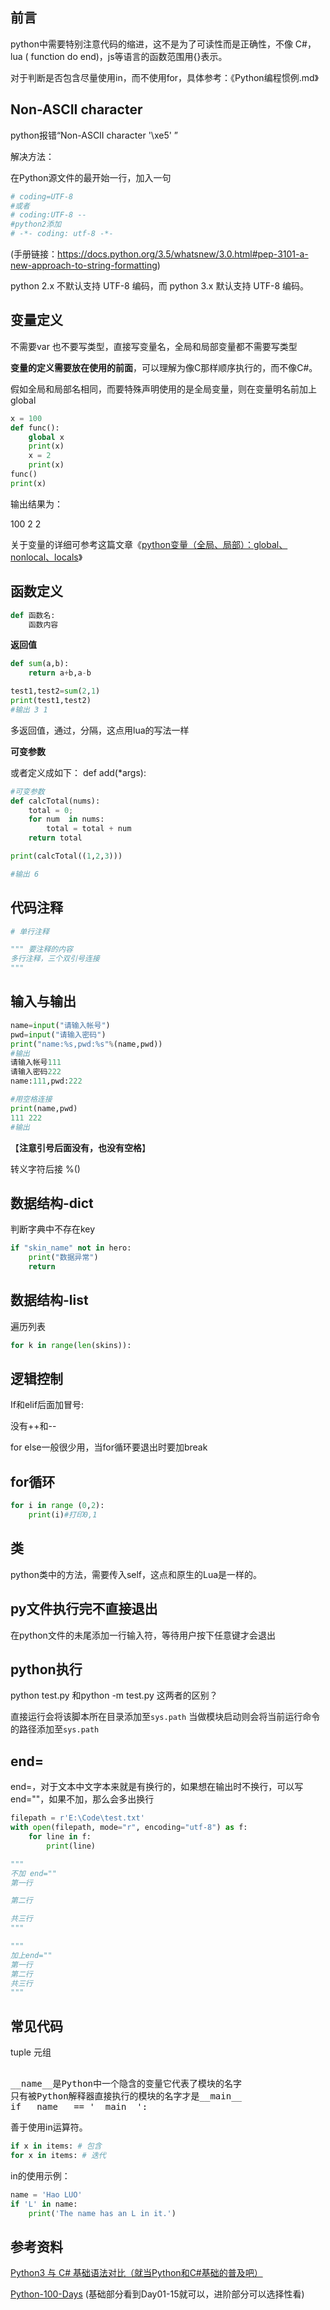 ## 前言

python中需要特别注意代码的缩进，这不是为了可读性而是正确性，不像 C#，lua ( function do end)，js等语言的函数范围用{}表示。

对于判断是否包含尽量使用in，而不使用for，具体参考：《Python编程惯例.md》

## Non-ASCII character

python报错“Non-ASCII character '\xe5' ”

解决方法：

在Python源文件的最开始一行，加入一句

```python
# coding=UTF-8
#或者
# coding:UTF-8 --
#python2添加
# -*- coding: utf-8 -*-
```

(手册链接：https://docs.python.org/3.5/whatsnew/3.0.html#pep-3101-a-new-approach-to-string-formatting)

python 2.x 不默认支持 UTF-8 编码，而 python 3.x 默认支持 UTF-8 编码。

## 变量定义

不需要var 也不要写类型，直接写变量名，全局和局部变量都不需要写类型

**变量的定义需要放在使用的前面**，可以理解为像C那样顺序执行的，而不像C#。

假如全局和局部名相同，而要特殊声明使用的是全局变量，则在变量明名前加上 global

```python
x = 100
def func():
    global x
    print(x)
    x = 2
    print(x)
func()
print(x)

```

输出结果为：

100 2 2

关于变量的详细可参考这篇文章《[python变量（全局、局部）：global、nonlocal、locals](https://blog.csdn.net/weixin_43178406/article/details/96478339)》

## 函数定义

```python
def 函数名:
	函数内容
```

**返回值**

```python
def sum(a,b):
    return a+b,a-b

test1,test2=sum(2,1)
print(test1,test2)
#输出 3 1
```

多返回值，通过，分隔，这点用lua的写法一样

**可变参数**

或者定义成如下： def add(*args):

```python
#可变参数
def calcTotal(nums):
    total = 0;
    for num  in nums:
        total = total + num
    return total

print(calcTotal((1,2,3)))

#输出 6
```



## 代码注释

```python
# 单行注释

""" 要注释的内容
多行注释，三个双引号连接
""" 
```





## 输入与输出

```python
name=input("请输入帐号")
pwd=input("请输入密码")
print("name:%s,pwd:%s"%(name,pwd))
#输出
请输入帐号111
请输入密码222
name:111,pwd:222

#用空格连接
print(name,pwd)
111 222
#输出
```

【**注意引号后面没有，也没有空格**】

转义字符后接 %()

## 数据结构-dict 

判断字典中不存在key

```python
if "skin_name" not in hero:
    print("数据异常")
    return
```

## 数据结构-list

遍历列表

```python
for k in range(len(skins)):
```

## 逻辑控制

If和elif后面加冒号:

没有++和--



for else一般很少用，当for循环要退出时要加break

## for循环

```python
for i in range (0,2):
    print(i)#打印0,1
```



## 类

python类中的方法，需要传入self，这点和原生的Lua是一样的。

## py文件执行完不直接退出

在python文件的未尾添加一行输入符，等待用户按下任意键才会退出

## python执行

python test.py 和python -m test.py 这两者的区别？

直接运行会将该脚本所在目录添加至`sys.path`
当做模块启动则会将当前运行命令的路径添加至`sys.path`

## end=

end=，对于文本中文字本来就是有换行的，如果想在输出时不换行，可以写end=""，如果不加，那么会多出换行

```python
filepath = r'E:\Code\test.txt'
with open(filepath, mode="r", encoding="utf-8") as f:
    for line in f:
        print(line)

"""
不加 end=""
第一行

第二行

共三行
"""

"""
加上end=""
第一行
第二行
共三行
"""
```



## 常见代码

tuple 元组 

<pre> 
__name__是Python中一个隐含的变量它代表了模块的名字
只有被Python解释器直接执行的模块的名字才是__main__
if __name__ == '__main__':
</pre>


善于使用in运算符。

```Python
if x in items: # 包含
for x in items: # 迭代
```

in的使用示例：

```Python
name = 'Hao LUO'
if 'L' in name:
    print('The name has an L in it.')
```



## 参考资料

[Python3 与 C# 基础语法对比（就当Python和C#基础的普及吧）](https://www.cnblogs.com/dotnetcrazy/p/9102030.html)

[Python-100-Days](https://github.com/jackfrued/Python-100-Days)     (基础部分看到Day01-15就可以，进阶部分可以选择性看)